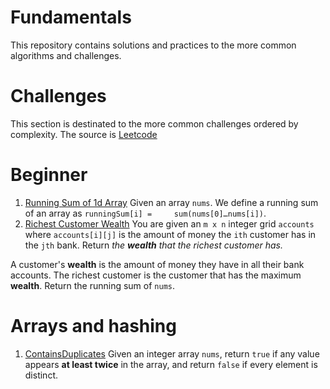 # Fundamentals

This repository contains solutions and practices to the more common algorithms and challenges.

# Challenges
This section is destinated to the more common challenges ordered by complexity.
The source is [Leetcode](https://leetcode.com/)

# Beginner

 1. [Running Sum of 1d Array](https://leetcode.com/problems/running-sum-of-1d-array/description/)
 Given an array  `nums`. We define a running sum of an array as `runningSum[i] =     sum(nums[0]…nums[i])`.
2. [Richest Customer Wealth](https://leetcode.com/problems/richest-customer-wealth/)
You are given an  `m x n`  integer grid  `accounts`  where  `accounts[i][j]`  is the amount of money the  `i​​​​​​​​​​​th​​​​`  customer has in the  `j​​​​​​​​​​​th`​​​​ bank. Return _the  **wealth**  that the richest customer has._

A customer's  **wealth**  is the amount of money they have in all their bank accounts. The richest customer is the customer that has the maximum  **wealth**.
Return the running sum of  `nums`.

# Arrays and hashing

 1. [ContainsDuplicates](https://leetcode.com/problems/contains-duplicate/description/)
Given an integer array `nums`, return `true` if any value appears **at least twice** in the array, and return `false` if every element is distinct.


